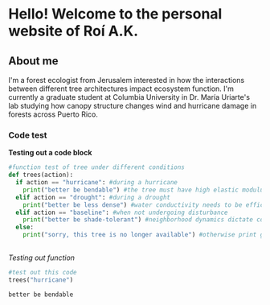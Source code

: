 # Hello! Welcome to the personal website of Roí A.K.


## About me

I'm a forest ecologist from Jerusalem interested in how the interactions between different tree architectures impact ecosystem function.
I'm currently a graduate student at Columbia University in Dr. María Uriarte's lab studying how canopy structure changes wind and hurricane damage in forests across Puerto Rico.

### Code test

**Testing out a code block**
```python
#function test of tree under different conditions
def trees(action):
  if action == "hurricane": #during a hurricane
    print("better be bendable") #the tree must have high elastic modulus
  elif action == "drought": #during a drought
    print("better be less dense") #water conductivity needs to be efficient
  elif action == "baseline": #when not undergoing disturbance 
    print("better be shade-tolerant") #neighborhood dynamics dictate composition
  else:
    print("sorry, this tree is no longer available") #otherwise print generic message
  
```

*Testing out function*
```python
#test out this code
trees("hurricane")
```

```python
better be bendable
```
